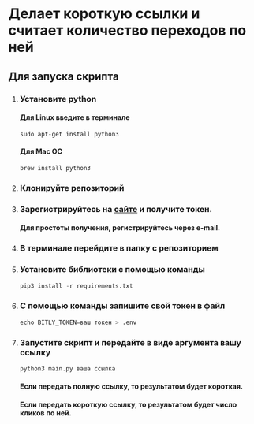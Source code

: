 # Делает короткую ссылки и считает количество переходов по ней
## Для запуска скрипта 

1. ### Установите python
   
    #### Для Linux введите в терминале
    ```
    sudo apt-get install python3
    ```
    #### Для Mac OC
    ```
    brew install python3
    ```
2. ### Клонируйте репозиторий

3. ### Зарегистрируйтесь на [сайте](https://app.bitly.com/Bn55hH2ctPw/bitlinks/3pg5ZpS/details) и получите токен. 
    #### Для простоты получения, регистрируйтесь через e-mail.

4. ### В терминале перейдите в папку с репозиторием
5. ### Установите библиотеки с помощью команды
    ```python 
    pip3 install -r requirements.txt
    ```

1. ### С помощью команды запишите свой токен в файл
    ```python
    echo BITLY_TOKEN=ваш токен > .env
    ```
1. ### Запустите скрипт и передайте в виде аргумента вашу ссылку
    ```python
    python3 main.py ваша ссылка
    ```
    #### Если передать полную ссылку, то результатом будет короткая. 

    #### Если передать короткую ссылку, то результатом будет число кликов по ней. 